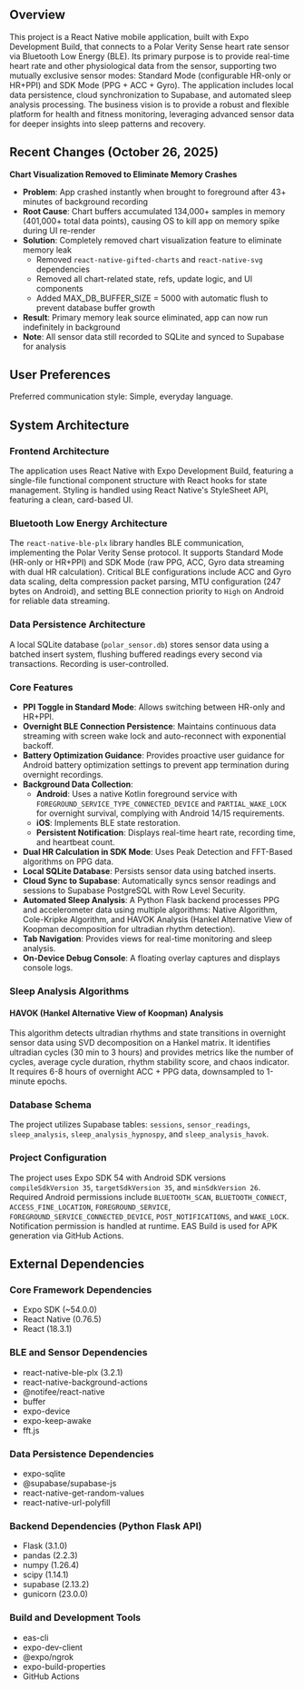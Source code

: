 ## Overview

This project is a React Native mobile application, built with Expo Development Build, that connects to a Polar Verity Sense heart rate sensor via Bluetooth Low Energy (BLE). Its primary purpose is to provide real-time heart rate and other physiological data from the sensor, supporting two mutually exclusive sensor modes: Standard Mode (configurable HR-only or HR+PPI) and SDK Mode (PPG + ACC + Gyro). The application includes local data persistence, cloud synchronization to Supabase, and automated sleep analysis processing. The business vision is to provide a robust and flexible platform for health and fitness monitoring, leveraging advanced sensor data for deeper insights into sleep patterns and recovery.

## Recent Changes (October 26, 2025)

**Chart Visualization Removed to Eliminate Memory Crashes**
- **Problem**: App crashed instantly when brought to foreground after 43+ minutes of background recording
- **Root Cause**: Chart buffers accumulated 134,000+ samples in memory (401,000+ total data points), causing OS to kill app on memory spike during UI re-render
- **Solution**: Completely removed chart visualization feature to eliminate memory leak
  - Removed `react-native-gifted-charts` and `react-native-svg` dependencies
  - Removed all chart-related state, refs, update logic, and UI components
  - Added MAX_DB_BUFFER_SIZE = 5000 with automatic flush to prevent database buffer growth
- **Result**: Primary memory leak source eliminated, app can now run indefinitely in background
- **Note**: All sensor data still recorded to SQLite and synced to Supabase for analysis

## User Preferences

Preferred communication style: Simple, everyday language.

## System Architecture

### Frontend Architecture

The application uses React Native with Expo Development Build, featuring a single-file functional component structure with React hooks for state management. Styling is handled using React Native's StyleSheet API, featuring a clean, card-based UI.

### Bluetooth Low Energy Architecture

The `react-native-ble-plx` library handles BLE communication, implementing the Polar Verity Sense protocol. It supports Standard Mode (HR-only or HR+PPI) and SDK Mode (raw PPG, ACC, Gyro data streaming with dual HR calculation). Critical BLE configurations include ACC and Gyro data scaling, delta compression packet parsing, MTU configuration (247 bytes on Android), and setting BLE connection priority to `High` on Android for reliable data streaming.

### Data Persistence Architecture

A local SQLite database (`polar_sensor.db`) stores sensor data using a batched insert system, flushing buffered readings every second via transactions. Recording is user-controlled.


### Core Features

-   **PPI Toggle in Standard Mode**: Allows switching between HR-only and HR+PPI.
-   **Overnight BLE Connection Persistence**: Maintains continuous data streaming with screen wake lock and auto-reconnect with exponential backoff.
-   **Battery Optimization Guidance**: Provides proactive user guidance for Android battery optimization settings to prevent app termination during overnight recordings.
-   **Background Data Collection**:
    -   **Android**: Uses a native Kotlin foreground service with `FOREGROUND_SERVICE_TYPE_CONNECTED_DEVICE` and `PARTIAL_WAKE_LOCK` for overnight survival, complying with Android 14/15 requirements.
    -   **iOS**: Implements BLE state restoration.
    -   **Persistent Notification**: Displays real-time heart rate, recording time, and heartbeat count.
-   **Dual HR Calculation in SDK Mode**: Uses Peak Detection and FFT-Based algorithms on PPG data.
-   **Local SQLite Database**: Persists sensor data using batched inserts.
-   **Cloud Sync to Supabase**: Automatically syncs sensor readings and sessions to Supabase PostgreSQL with Row Level Security.
-   **Automated Sleep Analysis**: A Python Flask backend processes PPG and accelerometer data using multiple algorithms: Native Algorithm, Cole-Kripke Algorithm, and HAVOK Analysis (Hankel Alternative View of Koopman decomposition for ultradian rhythm detection).
-   **Tab Navigation**: Provides views for real-time monitoring and sleep analysis.
-   **On-Device Debug Console**: A floating overlay captures and displays console logs.

### Sleep Analysis Algorithms

#### HAVOK (Hankel Alternative View of Koopman) Analysis
This algorithm detects ultradian rhythms and state transitions in overnight sensor data using SVD decomposition on a Hankel matrix. It identifies ultradian cycles (30 min to 3 hours) and provides metrics like the number of cycles, average cycle duration, rhythm stability score, and chaos indicator. It requires 6-8 hours of overnight ACC + PPG data, downsampled to 1-minute epochs.

### Database Schema

The project utilizes Supabase tables: `sessions`, `sensor_readings`, `sleep_analysis`, `sleep_analysis_hypnospy`, and `sleep_analysis_havok`.

### Project Configuration

The project uses Expo SDK 54 with Android SDK versions `compileSdkVersion 35`, `targetSdkVersion 35`, and `minSdkVersion 26`. Required Android permissions include `BLUETOOTH_SCAN`, `BLUETOOTH_CONNECT`, `ACCESS_FINE_LOCATION`, `FOREGROUND_SERVICE`, `FOREGROUND_SERVICE_CONNECTED_DEVICE`, `POST_NOTIFICATIONS`, and `WAKE_LOCK`. Notification permission is handled at runtime. EAS Build is used for APK generation via GitHub Actions.

## External Dependencies

### Core Framework Dependencies

-   Expo SDK (~54.0.0)
-   React Native (0.76.5)
-   React (18.3.1)

### BLE and Sensor Dependencies

-   react-native-ble-plx (3.2.1)
-   react-native-background-actions
-   @notifee/react-native
-   buffer
-   expo-device
-   expo-keep-awake
-   fft.js

### Data Persistence Dependencies

-   expo-sqlite
-   @supabase/supabase-js
-   react-native-get-random-values
-   react-native-url-polyfill

### Backend Dependencies (Python Flask API)

-   Flask (3.1.0)
-   pandas (2.2.3)
-   numpy (1.26.4)
-   scipy (1.14.1)
-   supabase (2.13.2)
-   gunicorn (23.0.0)

### Build and Development Tools

-   eas-cli
-   expo-dev-client
-   @expo/ngrok
-   expo-build-properties
-   GitHub Actions